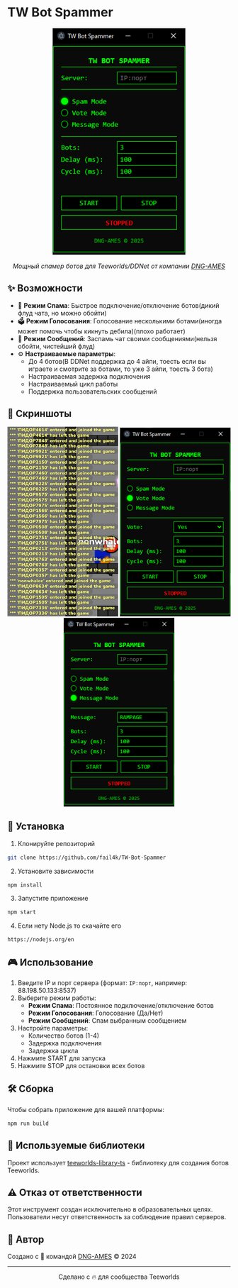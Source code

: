 # TW Bot Spammer

<p align="center">
  <img src="screenshots/main.png" alt="TW Bot Spammer Interface" width="300">
</p>

<p align="center">
  <em>Мощный спамер ботов для Teeworlds/DDNet от компании <a href="https://dngames.ru/">DNG-AMES</a></em>
</p>

## ✨ Возможности

- 🔄 **Режим Спама**: Быстрое подключение/отключение ботов(дикий флуд чата, но можно обойти)
- 🗳️ **Режим Голосования**: Голосование несколькими ботами(иногда может помочь чтобы кикнуть дебила)(плохо работает)
- 💬 **Режим Сообщений**: Заспамь чат своими сообщениями(нельзя обойти, чистейший флуд)
- ⚙️ **Настраиваемые параметры**:
  - До 4 ботов(В DDNet поддержка до 4 айпи, тоесть если вы играете и смотрите за ботами, то уже 3 айпи, тоесть 3 бота)
  - Настраиваемая задержка подключения
  - Настраиваемый цикл работы
  - Поддержка пользовательских сообщений

## 📸 Скриншоты

<p align="center">
  <img src="screenshots/spam_mode.png" alt="Режим Спама" width="250">
  <img src="screenshots/vote_mode.png" alt="Режим Голосования" width="250">
  <img src="screenshots/message_mode.png" alt="Режим Сообщений" width="250">
</p>

## 🚀 Установка

1. Клонируйте репозиторий

```bash
git clone https://github.com/fail4k/TW-Bot-Spammer
```

2. Установите зависимости

```bash
npm install
```

3. Запустите приложение

```bash
npm start
```

4. Если нету Node.js то скачайте его
```
https://nodejs.org/en
```

## 🎮 Использование

1. Введите IP и порт сервера (формат: `IP:порт`, например: 88.198.50.133:8537)
2. Выберите режим работы:
   - **Режим Спама**: Постоянное подключение/отключение ботов
   - **Режим Голосования**: Голосование (Да/Нет)
   - **Режим Сообщений**: Спам выбранным сообщением
3. Настройте параметры:
   - Количество ботов (1-4)
   - Задержка подключения
   - Задержка цикла
4. Нажмите START для запуска
5. Нажмите STOP для остановки всех ботов

## 🛠️ Сборка

Чтобы собрать приложение для вашей платформы:

```bash
npm run build
```

## 📝 Используемые библиотеки

Проект использует [teeworlds-library-ts](https://github.com/swarfeya/teeworlds-library-ts) - библиотеку для создания ботов Teeworlds.

## ⚠️ Отказ от ответственности

Этот инструмент создан исключительно в образовательных целях. Пользователи несут ответственность за соблюдение правил серверов.

## 👥 Автор

Создано с 💚 командой [DNG-AMES](https://dngames.ru/) © 2024

---

<p align="center">
  Сделано с 🔥 для сообщества Teeworlds
</p>
